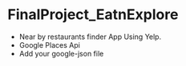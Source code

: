 # FinalProject_EatnExplore
* Near by restaurants finder App Using Yelp.
* Google Places Api
* Add your google-json file
